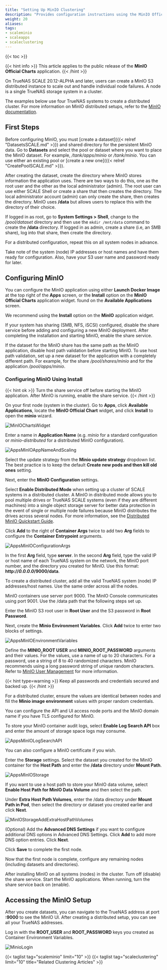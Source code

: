 ```yaml
---
title: "Setting Up MinIO Clustering"
description: "Provides configuration instructions using the MinIO Offical Charts application widget. It includes instructions on setting up a distributed cluster configuration."
weight: 20
aliases:
tags:
- scaleminio
- scaleapps
- scaleclustering
---
```


{{< toc >}}


{{< hint info >}}
This article applies to the public release of the **MinIO Official Charts** application.
{{< /hint >}}

On TrueNAS SCALE 20.12-ALPHA and later, users can create a MinIO S3 distributed instance to scale out and handle individual node failures. A node is a single TrueNAS storage system in a cluster.

The examples below use four TrueNAS systems to create a distributed cluster.
For more information on MinIO distributed setups, refer to the [MinIO documentation](https://docs.min.io/docs/distributed-minio-quickstart-guide.html).

## First Steps

Before configuring MinIO, you must [create a dataset]({{< relref "DatasetsSCALE.md" >}}) and shared directory for the persistent MinIO data. 
Go to **Datasets** and select the pool or dataset where you want to place the MinIO dataset. For example, */tank/apps/minio* or */tank/minio*.
You can use either an existing pool or [create a new one]({{< relref "CreatePoolSCALE.md" >}}). 

After creating the dataset, create the directory where MinIO stores information the application uses. 
There are two ways to do this, one as the root user and the other as the local administrator (admin).
The root user can use either SCALE Shell or create a share that then creates the directory.
The local administrator account (admin) can only create the share, then creates the directory.
MinIO uses **/data** but allows users to replace this with the directory of their choice. 

If logged in as root, go to **System Settings > Shell**, change to the */pool/dataset* directory and then use the `mkdir /mnt/data` command to create the **/data** directory. 
If logged in as admin, create a share (i.e, an SMB share), log into that share, then create the directory.

For a distributed configuration, repeat this on all system nodes in advance. 

Take note of the system (node) IP addresses or host names and have them ready for configuration. Also, have your S3 user name and password ready for later.

## Configuring MinIO

You can configure the MinIO application using either **Launch Docker Image** at the top right of the **Apps** screen, or the **Install** option on the **MinIO Official Charts** application widget. found on the **Available Applications** screen.

We recommend using the **Install** option on the **MinIO** application widget. 

If your system has sharing (SMB, NFS, iSCSI) configured, disable the share service before adding and configuring a new MinIO deployment. 
After completing the installation and starting MinIO, enable the share service.

If the dataset for the MinIO share has the same path as the MinIO application, disable host path validation before starting MinIO. 
To use host path validation, set up a new dataset for the application with a completely different path. For example, for the share */pool/shares/minio* and for the application */pool/apps/minio*.

### Configuring MinIO Using Install
{{< hint ok >}}
Turn the share service off before starting the MinIO application. After MinIO is running, enable the share service.
{{< /hint >}}

On your first node (system in the cluster). 
Go to **Apps**, click **Available Applications**, locate the **MinIO Official Chart** widget, and click **Install** to open the **minio** wizard.

![MinIOChartsWidget](/images/SCALE/22.12/MinIOChartsWidget.png "MinIO Official Charts Widget")

Enter a name in **Application Name** (e.g. *minio* for a standard configuration or *minio-distributed* for a distributed MinIO configuration). 

![AppsMinIOAppNameAndScaling](/images/SCALE/22.12/AppsMinIOAppNameAndScaling.png "MinIO Setup Wizard")

Select the update strategy from the **Minio update strategy** dropdown list. The best practice is to keep the default **Create new pods and then kill old ones** setting.

Next, enter the **MinIO Configuration** settings.

Select **Enable Distributed Mode** when setting up a cluster of SCALE systems in a distributed cluster. 
A MinIO in distributed mode allows you to pool multiple drives or TrueNAS SCALE systems (even if they are different machines) into a single object storage server for better data protection in the event of single or multiple node failures because MinIO distributes the drives across several nodes. 
For more information, see the [Distributed MinIO Quickstart Guide](https://docs.min.io/docs/distributed-minio-quickstart-guide).

Click **Add** to the right of **Container Args** twice to add two **Arg** fields to configure the **Container Entrypoint** arguments. 

![AppsMinIOConfigurationArgs](/images/SCALE/22.12/AppsMinIOConfigurationArgs.png "MinIO Container Entrypoint Arguments")

In the first **Arg** field, type **server**. 
In the second **Arg** field, type the valid IP or host name of each TrueNAS system on the network, the MinIO port number, and the directory you created for MinIO. 
Use this format: <file>**http://*0.0.0.0*/9000/data**</file>.

To create a distributed cluster, add all the valid TrueNAS system (node) IP addresses/host names. Use the same order across all the nodes.

MinIO containers use server port 9000. The MinIO Console communicates using port 9001.
Use the /data path that the following steps set up.

Enter the MinIO S3 root user in **Root User** and the S3 password in **Root Password**. 

Next, create the **Minio Environment Variables**. Click **Add** twice to enter two blocks of settings. 

![AppsMinIOEnvironmentVariables](/images/SCALE/22.12/AppsMinIOEnvironmentVariables.png "MinIO Environment Variables")

Define the **MINIO_ROOT USER** and **MINIO_ROOT_PASSWORD** arguments and their values. 
For the values, use a name of up to 20 characters. For a password, use a string of 8 to 40 randomized characters. 
MinIO recommends using a long password string of unique random characters. 
Refer to [MinIO User Management](https://docs.min.io/minio/baremetal/security/minio-identity-management/user-management.html) for more information.

{{< hint type=warning >}}
Keep all passwords and credentials secured and backed up.
{{< /hint >}}

For a distributed cluster, ensure the values are identical between nodes and fill the **Minio image environment** values with proper random credentials.

You can configure the API and UI access node ports and the MinIO domain name if you have TLS configured for MinIO. 

To store your MinIO container audit logs, select **Enable Log Search API** box and enter the amount of storage space logs may consume.

![AppsMinIOLogSearchAPI](/images/SCALE/22.12/AppsMinIOLogSearchAPI.png "MinIO LogSearchAPI")

You can also configure a MinIO certificate if you wish.

Enter the **Storage** settings. 
Select the dataset you created for the MinIO container for the **Host Path** and enter the <file>**/data**</file> directory under **Mount Path**.

![AppsMinIOStorage](/images/SCALE/22.12/AppsMinIOStorage.png "Host Path Volumes")

If you want to use a host path to store your MinIO data volume, select **Enable Host Path for MinIO Data Volume** and then select the path. 

Under **Extra Host Path Volumes**, enter the <file>/data</file> directory under **Mount Path in Pod**, then select the directory or dataset you created earlier and click **Next**.

![MinIOStorageAddExtraHostPathVolumes](/images/SCALE/22.12/MinIOStorageAddExtraHostPathVolumes.png "Storage Host Path")

(Optional) Add the **Advanced DNS Settings** if you want to configure additional DNS options in Advanced DNS Settings. 
Click **Add** to add more DNS option entries. Click **Next**.

Click **Save** to complete the first node.

Now that the first node is complete, configure any remaining nodes (including datasets and directories).

After installing MinIO on all systems (nodes) in the cluster. Turn off (disable) the share service. Start the MinIO applications. When running, turn the share service back on (enable).

## Accessing the MinIO Setup

After you create datasets, you can navigate to the TrueNAS address at port **:9000** to see the MinIO UI. After creating a distributed setup, you can see all your TrueNAS addresses.

Log in with the **ROOT_USER** and **ROOT_PASSWORD** keys you created as Container Environment Variables.

![MinioLogin](/images/SCALE/MinioLogin.png "MinIO Login")


{{< taglist tag="scaleminio" limit="10" >}}
{{< taglist tag="scaleclustering" limit="10" title="Related Clustering Articles" >}}
